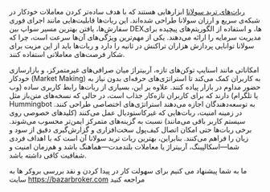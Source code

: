 
[ربات‌های ترید سولانا](https://bazarbroker.com/dex-exchanges/trading-bots/) ابزارهایی هستند که با هدف ساده‌تر کردن معاملات خودکار در شبکه‌ی سریع و ارزان سولانا طراحی شده‌اند. این ربات‌ها قابلیت‌هایی مانند اجرای فوری سفارش‌ها، یافتن بهترین مسیر سواپ بین DEXها، و استفاده از الگوریتم‌های پیچیده برای مدیریت سرمایه را ارائه می‌دهند. یکی از مهم‌ترین ویژگی‌های آن‌ها سرعت است، چرا که سولانا توانایی پردازش هزاران تراکنش در ثانیه را دارد و ربات‌ها باید از این مزیت برای شکار فرصت‌های معاملاتی استفاده کنند.

امکاناتی مانند اسنایپ توکن‌های تازه، آربیتراژ میان صرافی‌های غیرمتمرکز، و بازارسازی خودکار (Market Making) به کاربران کمک می‌کند تا استراتژی‌های حرفه‌ای بدون نیاز به حضور مداوم در بازار پیاده کنند. علاوه بر این، بسیاری از ربات‌ها رابط کاربری ساده (وب یا تلگرام) دارند که برای کاربران تازه‌کار جذاب است، در حالی که نسخه‌های متن‌باز مثل Hummingbot به توسعه‌دهندگان اجازه می‌دهند استراتژی‌های اختصاصی طراحی کنند. در زمینه امنیت، ربات‌هایی که غیرکاستودیال عمل می‌کنند (کلیدهای خصوصی روی سیستم کاربر باقی می‌مانند) نسبت به گزینه‌های متمرکز ایمن‌تر محسوب می‌شوند. برخی ربات‌ها حتی امکان اتصال کیف‌پول سخت‌افزاری و گزارش‌گیری دقیق از سود و زیان را فراهم می‌کنند. بنابراین، بهترین ربات ترید سولانا آن است که با اهداف فردی شما—اسکالپینگ، آربیتراژ یا معاملات بلندمدت—هماهنگ باشد و هم‌زمان امنیت و شفافیت کافی داشته باشد.

ما به شما پیشنهاد می کنیم برای سهولت کار در پیدا کردن و نقد بررسی بروکر ها به سایت https://bazarbroker.com مراجعه کنید
